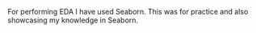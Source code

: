 For performing EDA I have used Seaborn. This was for practice and also showcasing my knowledge in Seaborn.
